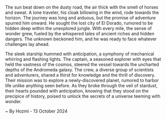 
The sun beat down on the dusty road, the air thick with the smell of horses and sweat.  A lone traveler, his cloak billowing in the wind, rode towards the horizon.  The journey was long and arduous, but the promise of adventure spurred him onward.  He sought the lost city of El Dorado, rumored to be hidden deep within the unexplored jungle.  With every mile, the sense of wonder grew, fueled by the whispered tales of ancient riches and hidden dangers.  The unknown beckoned him, and he was ready to face whatever challenges lay ahead.

The sleek starship hummed with anticipation, a symphony of mechanical whirring and flashing lights.  The captain, a seasoned explorer with eyes that held the vastness of the cosmos, steered the vessel towards the uncharted depths of the Andromeda galaxy.  The crew, a diverse group of scientists and adventurers, shared a thirst for knowledge and the thrill of discovery.  Their mission was to explore a newly-discovered planet, rumored to harbor life unlike anything seen before.  As they broke through the veil of stardust, their hearts pounded with anticipation, knowing that they stood on the precipice of history, poised to unlock the secrets of a universe teeming with wonder. 

~ By Hozmi - 13 October 2024
